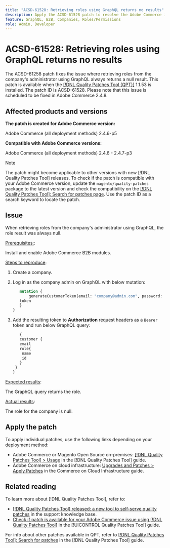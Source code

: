 ```yaml
---
title: "ACSD-61528: Retrieving roles using GraphQL returns no results"
description: Apply the ACSD-61528 patch to resolve the Adobe Commerce issue where retrieving roles from the company's administrator using GraphQL always returns a null result.
feature: GraphQL, B2B, Companies, Roles/Permissions
role: Admin, Developer
---
```

# ACSD-61528: Retrieving roles using GraphQL returns no results

The ACSD-61258 patch fixes the issue where retrieving roles from the company's administrator using GraphQL always returns a null result. This patch is available when the [[!DNL Quality Patches Tool (QPT)]](/help/tools/quality-patches-tool/quality-patches-tool-to-self-serve-quality-patches.md) 1.1.53 is installed. The patch ID is ACSD-61528. Please note that this issue is scheduled to be fixed in Adobe Commerce 2.4.8.

## Affected products and versions

**The patch is created for Adobe Commerce version:**

Adobe Commerce (all deployment methods) 2.4.6-p5

**Compatible with Adobe Commerce versions:**

Adobe Commerce (all deployment methods) 2.4.6 - 2.4.7-p3

>[!NOTE]
>
>The patch might become applicable to other versions with new [!DNL Quality Patches Tool] releases. To check if the patch is compatible with your Adobe Commerce version, update the `magento/quality-patches` package to the latest version and check the compatibility on the [[!DNL Quality Patches Tool]: Search for patches page](https://experienceleague.adobe.com/tools/commerce-quality-patches/index.html). Use the patch ID as a search keyword to locate the patch.

## Issue

When retrieving roles from the company's administrator using GraphQL, the role result was always null.

<u>Prerequisites:</u>:

Install and enable Adobe Commerce B2B modules.

<u>Steps to reproduce</u>:

1. Create a company.
1. Log in as the company admin on GraphQL with below mutation:
    
    ```GraphQL
       mutation {
           generateCustomerToken(email: "company@admin.com", password: "PASSWORD") {
       token
       }
    }
    ```

1. Add the resulting token to **Authorization** request headers as a `Bearer` token and run below GraphQL query:

    ```GraphQL
       {
       customer {
       email
       role{
        name
        id
       }
     }
    }
    ```
    
<u>Expected results</u>:

The GraphQL query returns the role.

<u>Actual results</u>:

The role for the company is null.

## Apply the patch

To apply individual patches, use the following links depending on your deployment method:

* Adobe Commerce or Magento Open Source on-premises: [[!DNL Quality Patches Tool] > Usage](/help/tools/quality-patches-tool/usage.md) in the [!DNL Quality Patches Tool] guide.
* Adobe Commerce on cloud infrastructure: [Upgrades and Patches > Apply Patches](https://experienceleague.adobe.com/docs/commerce-cloud-service/user-guide/develop/upgrade/apply-patches.html) in the Commerce on Cloud Infrastructure guide.

## Related reading

To learn more about [!DNL Quality Patches Tool], refer to:

* [[!DNL Quality Patches Tool] released: a new tool to self-serve quality patches](https://experienceleague.adobe.com/en/docs/commerce-knowledge-base/kb/announcements/commerce-announcements/magento-quality-patches-released-new-tool-to-self-serve-quality-patches) in the support knowledge base.
* [Check if patch is available for your Adobe Commerce issue using [!DNL Quality Patches Tool]](/help/tools/quality-patches-tool/patches-available-in-qpt/check-patch-for-magento-issue-with-magento-quality-patches.md) in the [!UICONTROL Quality Patches Tool] guide.


For info about other patches available in QPT, refer to [[!DNL Quality Patches Tool]: Search for patches](https://experienceleague.adobe.com/tools/commerce-quality-patches/index.html) in the [!DNL Quality Patches Tool] guide.